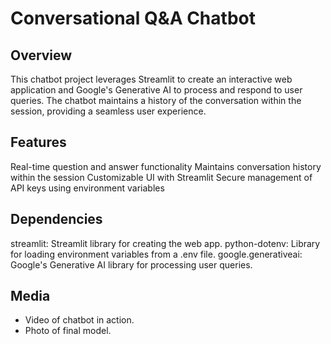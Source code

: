 # Conversational Q&A Chatbot

## Overview
This chatbot project leverages Streamlit to create an interactive web application and Google's Generative AI to process and respond to user queries. The chatbot maintains a history of the conversation within the session, providing a seamless user experience.

## Features
Real-time question and answer functionality
Maintains conversation history within the session
Customizable UI with Streamlit
Secure management of API keys using environment variables

## Dependencies
streamlit: Streamlit library for creating the web app.
python-dotenv: Library for loading environment variables from a .env file.
google.generativeai: Google's Generative AI library for processing user queries.

## Media
* Video of chatbot in action.
* Photo of final model.